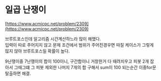# 일곱 난쟁이

[https://www.acmicpc.net/problem/2309](https://www.acmicpc.net/problem/2309)

브루트포스인데 알고리즘 시간계산하느라 많이 해맸다.  
입력이 따로 주어지지 않고 문제 조건에서 범위가 주어진경우면 따질 케이스가 그렇게 많지 않아 브루트포스일 확률이 높다.

9난쟁이중 7난쟁이의 합이 100이니, 구간합이니 거창한거 다 때려치우고 피봇 2개 잡아서 그때그떄 그 피봇 제외한 나머지 7개의 합 구해서 sum이 100 되는순간 이중for문 탈출하면 해결.
